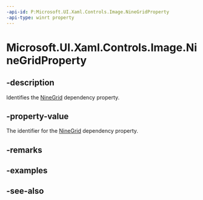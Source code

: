 ```yaml
---
-api-id: P:Microsoft.UI.Xaml.Controls.Image.NineGridProperty
-api-type: winrt property
---
```


<!-- Property syntax
public Windows.UI.Xaml.DependencyProperty NineGridProperty { get; }
-->

# Microsoft.UI.Xaml.Controls.Image.NineGridProperty

## -description
Identifies the [NineGrid](image_ninegrid.md) dependency property.

## -property-value
The identifier for the [NineGrid](image_ninegrid.md) dependency property.

## -remarks

## -examples

## -see-also
